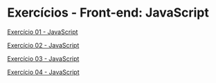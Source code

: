 # Exercícios - Front-end: JavaScript
[Exercício 01 - JavaScript](https://alfredojry.github.io/toti-javascript/prompt)

[Exercício 02 - JavaScript](https://alfredojry.github.io/toti-javascript/comparador)

[Exercício 03 - JavaScript](https://alfredojry.github.io/toti-javascript/exercicio-3)

[Exercício 04 - JavaScript](https://alfredojry.github.io/toti-javascript/exercicio-4)